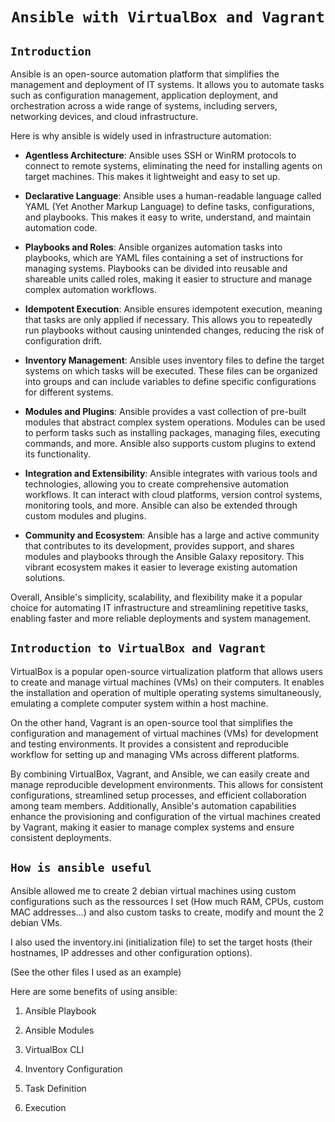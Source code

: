 <div align="center">

# `Ansible with VirtualBox and Vagrant`

</div>

## `Introduction`

Ansible is an open-source automation platform that simplifies the management and deployment of IT systems. It allows you to automate tasks such as configuration management, application deployment, and orchestration across a wide range of systems, including servers, networking devices, and cloud infrastructure.

Here is why ansible is widely used in infrastructure automation:

- **Agentless Architecture**: Ansible uses SSH or WinRM protocols to connect to remote systems, eliminating the need for installing agents on target machines. This makes it lightweight and easy to set up.

- **Declarative Language**: Ansible uses a human-readable language called YAML (Yet Another Markup Language) to define tasks, configurations, and playbooks. This makes it easy to write, understand, and maintain automation code.

- **Playbooks and Roles**: Ansible organizes automation tasks into playbooks, which are YAML files containing a set of instructions for managing systems. Playbooks can be divided into reusable and shareable units called roles, making it easier to structure and manage complex automation workflows.

- **Idempotent Execution**: Ansible ensures idempotent execution, meaning that tasks are only applied if necessary. This allows you to repeatedly run playbooks without causing unintended changes, reducing the risk of configuration drift.

- **Inventory Management**: Ansible uses inventory files to define the target systems on which tasks will be executed. These files can be organized into groups and can include variables to define specific configurations for different systems.

- **Modules and Plugins**: Ansible provides a vast collection of pre-built modules that abstract complex system operations. Modules can be used to perform tasks such as installing packages, managing files, executing commands, and more. Ansible also supports custom plugins to extend its functionality.

- **Integration and Extensibility**: Ansible integrates with various tools and technologies, allowing you to create comprehensive automation workflows. It can interact with cloud platforms, version control systems, monitoring tools, and more. Ansible can also be extended through custom modules and plugins.

- **Community and Ecosystem**: Ansible has a large and active community that contributes to its development, provides support, and shares modules and playbooks through the Ansible Galaxy repository. This vibrant ecosystem makes it easier to leverage existing automation solutions.

Overall, Ansible's simplicity, scalability, and flexibility make it a popular choice for automating IT infrastructure and streamlining repetitive tasks, enabling faster and more reliable deployments and system management.

## `Introduction to VirtualBox and Vagrant`

VirtualBox is a popular open-source virtualization platform that allows users to create and manage virtual machines (VMs) on their computers. It enables the installation and operation of multiple operating systems simultaneously, emulating a complete computer system within a host machine.

On the other hand, Vagrant is an open-source tool that simplifies the configuration and management of virtual machines (VMs) for development and testing environments. It provides a consistent and reproducible workflow for setting up and managing VMs across different platforms.

By combining VirtualBox, Vagrant, and Ansible, we can easily create and manage reproducible development environments. This allows for consistent configurations, streamlined setup processes, and efficient collaboration among team members. Additionally, Ansible's automation capabilities enhance the provisioning and configuration of the virtual machines created by Vagrant, making it easier to manage complex systems and ensure consistent deployments.

## `How is ansible useful`

Ansible allowed me to create 2 debian virtual machines using custom configurations such as the ressources I set (How much RAM, CPUs, custom MAC addresses...) and also custom tasks to create, modify and mount the 2 debian VMs.

I also used the inventory.ini (initialization file) to set the target hosts (their hostnames, IP addresses and other configuration options).

(See the other files I used as an example)

Here are some benefits of using ansible:

1. Ansible Playbook

2. Ansible Modules

3. VirtualBox CLI

4. Inventory Configuration

5. Task Definition

6. Execution
